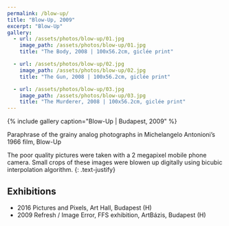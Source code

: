 ```yaml
---
permalink: /blow-up/
title: "Blow-Up, 2009"
excerpt: "Blow-Up"
gallery:
  - url: /assets/photos/blow-up/01.jpg
    image_path: /assets/photos/blow-up/01.jpg
    title: "The Body, 2008 | 100x56.2cm, giclée print"

  - url: /assets/photos/blow-up/02.jpg
    image_path: /assets/photos/blow-up/02.jpg
    title: "The Gun, 2008 | 100x56.2cm, giclée print"

  - url: /assets/photos/blow-up/03.jpg
    image_path: /assets/photos/blow-up/03.jpg
    title: "The Murderer, 2008 | 100x56.2cm, giclée print"
---
```


{% include gallery caption="Blow-Up \| Budapest, 2009" %}

Paraphrase of the grainy analog photographs in Michelangelo Antonioni’s 1966 film, Blow-Up

The poor quality pictures were taken with a 2 megapixel mobile phone camera. Small crops of these
images were blowen up digitally using bicubic interpolation algorithm.
{: .text-justify}

## Exhibitions

- 2016  Pictures and Pixels, Art Hall, Budapest (H)
- 2009  Refresh / Image Error, FFS exhibition, ArtBázis, Budapest (H)
